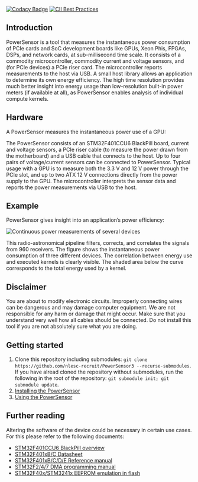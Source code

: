 [![Codacy Badge](https://app.codacy.com/project/badge/Grade/77f179fdc0c84de3aa5420a99bddf84a)](https://www.codacy.com/gh/nlesc-recruit/PowerSensor3/dashboard?utm_source=github.com&amp;utm_medium=referral&amp;utm_content=nlesc-recruit/PowerSensor3&amp;utm_campaign=Badge_Grade)
[![CII Best Practices](https://bestpractices.coreinfrastructure.org/projects/3701/badge)](https://bestpractices.coreinfrastructure.org/projects/3701)

## Introduction
PowerSensor is a tool that measures the instantaneous power consumption of PCIe cards and SoC development boards like GPUs, Xeon Phis, FPGAs, DSPs, and network cards, at sub-millisecond time scale. It consists of a commodity microcontroller, commodity current and voltage sensors, and (for PCIe devices) a PCIe riser card. The microcontroller reports measurements to the host via USB. A small host library allows an application to determine its own energy efficiency. The high time resolution provides much better insight into energy usage than low-resolution built-in power meters (if available at all), as PowerSensor enables analysis of individual compute kernels.

## Hardware
A PowerSensor measures the instantaneous power use of a GPU:

<!-- ![The PowerSensor hardware](https://i.imgur.com/zEu4LSS.jpg) -->

The PowerSensor consists of an STM32F401CCU6 BlackPill board, current and voltage sensors, a PCIe riser cable (to measure the power drawn from the motherboard) and a USB cable that connects to the host. Up to four pairs of voltage/current sensors can be connected to PowerSensor. Typical usage with a GPU is to measure both the 3.3 V and 12 V power through the PCIe slot, and up to two ATX 12 V connections directly from the power supply to the GPU. The microcontroller interprets the sensor data and reports the power measurements via USB to the host.

<!-- ![The PowerSensor schematics](https://i.imgur.com/6C1UhWO.png) -->

## Example
PowerSensor gives insight into an application’s power efficiency:

![Continuous power measurements of several devices](https://i.imgur.com/luMUGgM.png)

This radio-astronomical pipeline filters, corrects, and correlates the signals from 960 receivers. The figure shows the instantaneous power consumption of three different devices. The correlation between energy use and executed kernels is clearly visible. The shaded area below the curve corresponds to the total energy used by a kernel.

## Disclaimer
You are about to modify electronic circuits.  Improperly connecting wires can be dangerous and may damage computer equipment.  We are not responsible for any harm or damage that might occur.  Make sure that you understand very well how all cables should be connected.  Do not install this tool if you are not absolutely sure what you are doing.

## Getting started
1. Clone this repository including submodules: `git clone https://github.com/nlesc-recruit/PowerSensor3 --recurse-submodules`. If you have alread cloned the repository without submodules, run the following in the root of the repository: `git submodule init; git submodule update`.
2. [Installing the PowerSensor](docs/INSTALLATION.md)
3. [Using the PowerSensor](docs/USERGUIDE.md)

## Further reading
Altering the software of the device could be necessary in certain use cases. For this please refer to the following documents:

* [STM32F401CCU6 BlackPill overview](https://stm32-base.org/boards/STM32F401CCU6-WeAct-Black-Pill-V1.2.html)
* [STM32F401xB/C Datasheet](https://www.st.com/resource/en/datasheet/stm32f401cc.pdf)
* [STM32F401xB/C/D/E Reference manual](https://www.st.com/resource/en/reference_manual/rm0368-stm32f401xbc-and-stm32f401xde-advanced-armbased-32bit-mcus-stmicroelectronics.pdf)
* [STM32F2/4/7 DMA programming manual](https://www.st.com/resource/en/application_note/dm00046011-using-the-stm32f2-stm32f4-and-stm32f7-series-dma-controller-stmicroelectronics.pdf)
* [STM32F40x/STM3241x EEPROM emulation in flash](https://www.st.com/resource/en/application_note/an3969-eeprom-emulation-in-stm32f40xstm32f41x-microcontrollers-stmicroelectronics.pdf)
